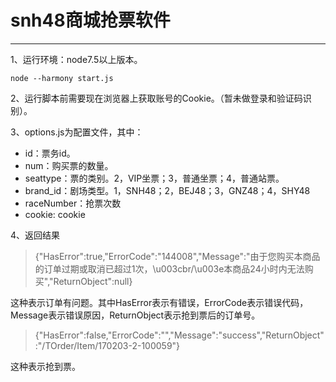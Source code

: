 # snh48商城抢票软件

---

1、运行环境：node7.5以上版本。
```
node --harmony start.js
```

2、运行脚本前需要现在浏览器上获取账号的Cookie。（暂未做登录和验证码识别）。

3、options.js为配置文件，其中：
  * id：票务id。
  * num：购买票的数量。
  * seattype：票的类别。2，VIP坐票；3，普通坐票；4，普通站票。
  * brand_id：剧场类型。1，SNH48；2，BEJ48；3，GNZ48；4，SHY48
  * raceNumber：抢票次数
  * cookie: cookie

4、返回结果
> {"HasError":true,"ErrorCode":"144008","Message":"由于您购买本商品的订单过期或取消已超过1次，\u003cbr/\u003e本商品24小时内无法购买","ReturnObject":null}

这种表示订单有问题。其中HasError表示有错误，ErrorCode表示错误代码，Message表示错误原因，ReturnObject表示抢到票后的订单号。

> {"HasError":false,"ErrorCode":"","Message":"success","ReturnObject":"/TOrder/Item/170203-2-100059"}

这种表示抢到票。
